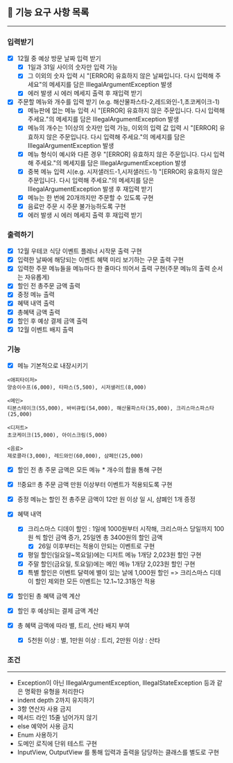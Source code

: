 ## 🚀 기능 요구 사항 목록

<hr>

### 입력받기

- [x] 12월 중 예상 방문 날짜 입력 받기
    - [x] 1일과 31일 사이의 숫자만 입력 가능
    - [x] 그 이외의 숫자 입력 시 "[ERROR] 유효하지 않은 날짜입니다. 다시 입력해 주세요"의 메세지를 담은
      IllegalArgumentException 발생
    - [x] 에러 발생 시 에러 메세지 출력 후 재입력 받기
- [x] 주문할 메뉴와 개수를 입력 받기 (e.g. 해산물파스타-2,레드와인-1,초코케이크-1)
    - [x] 메뉴판에 없는 메뉴 입력 시 "[ERROR] 유효하지 않은 주문입니다. 다시 입력해 주세요."의 메세지를 담은
      IllegalArgumentException 발생
    - [x] 메뉴의 개수는 1이상의 숫자만 입력 가능, 이외의 입력 값 입력 시 "[ERROR] 유효하지 않은 주문입니다. 다시 입력해 주세요."의 메세지를 담은
      IllegalArgumentException 발생
    - [x] 메뉴 형식이 예시와 다른 경우 "[ERROR] 유효하지 않은 주문입니다. 다시 입력해 주세요."의 메세지를 담은
      IllegalArgumentException 발생
    - [x] 중복 메뉴 입력 시(e.g. 시저샐러드-1,시저샐러드-1) "[ERROR] 유효하지 않은 주문입니다. 다시 입력해 주세요."의 메세지를 담은
      IllegalArgumentException 발생 후 재입력 받기
    - [x] 메뉴는 한 번에 20개까지만 주문할 수 있도록 구현
    - [x] 음료만 주문 시 주문 불가능하도록 구현
    - [x] 에러 발생 시 에러 메세지 출력 후 재입력 받기

### 출력하기

- [x] 12월 우테코 식당 이벤트 플레너 시작문 출력 구현
- [x] 입력한 날짜에 해당되는 이벤트 혜택 미리 보기하는 구문 출력 구현
- [x] 입력한 주문 메뉴들을 메뉴마다 한 줄마다 띄어서 출력 구현(주문 메뉴의 출력 순서는 자유롭게)
- [x] 할인 전 총주문 금액 출력
- [x] 중정 메뉴 출력
- [x] 혜택 내역 출력
- [x] 총혜택 금액 출력
- [x] 할인 후 예상 결제 금액 출력
- [x] 12월 이벤트 배지 출력

### 기능

- [x] 메뉴 기본적으로 내장시키기

```
<애피타이저>
양송이수프(6,000), 타파스(5,500), 시저샐러드(8,000)

<메인>
티본스테이크(55,000), 바비큐립(54,000), 해산물파스타(35,000), 크리스마스파스타(25,000)

<디저트>
초코케이크(15,000), 아이스크림(5,000)

<음료>
제로콜라(3,000), 레드와인(60,000), 샴페인(25,000)
```

- [x] 할인 전 총 주문 금액은 모든 메뉴 * 개수의 합을 통해 구현

- [x] !!중요!! 총 주문 금액 만원 이상부터 이벤트가 적용되도록 구현

- [x] 증정 메뉴는 할인 전 총주문 금액이 12만 원 이상 일 시, 샴폐인 1개 증정
- [x] 혜택 내역
    - [x] 크리스마스 디데이 할인 : 1일에 1000원부터 시작해, 크리스마스 당일까지 100원 씩 할인 금액 증가, 25일엔 총 3400원의 할인 금액
        - [x] 26일 이후부터는 적용이 안되는 이벤트로 구현
    - [x] 평일 할인(일요일~목요일)에는 디저트 메뉴 1개당 2,023원 할인 구현
    - [x] 주말 할인(금요일, 토요일)에는 메인 메뉴 1개당 2,023원 할인 구현
    - [x] 특별 할인은 이벤트 달력에 별이 있는 날에 1,000원 할인
      => 크리스마스 디데이 할인 제외한 모든 이벤트는 12.1~12.31동안 적용
- [x] 할인된 총 혜택 금액 계산
- [x] 할인 후 예상되는 결제 금액 계산
- [x] 총 혜택 금액에 따라 별, 트리, 산타 배지 부여
    - [x] 5천원 이상 : 별, 1만원 이상 : 트리, 2만원 이상 : 산타

### 조건

<hr>

- Exception이 아닌 IllegalArgumentException, IllegalStateException
  등과 같은 명확한 유형을 처리한다
- indent depth 2까지 유지하기
- 3항 연산자 사용 금지
- 메서드 라인 15줄 넘어가지 않기
- else 예약어 사용 금지
- Enum 사용하기
- 도메인 로직에 단위 테스트 구현
- InputView, OutputView 를 통해 입력과 출력을 담당하는 클래스를 별도로 구현